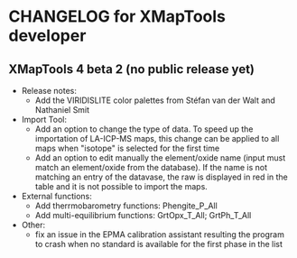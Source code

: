 # CHANGELOG for XMapTools developer

## XMapTools 4 beta 2 (no public release yet)

- Release notes:
  - Add the VIRIDISLITE color palettes from Stéfan van der Walt and Nathaniel Smit
- Import Tool:
  - Add an option to change the type of data. To speed up the importation of LA-ICP-MS maps, this change can be applied to all maps when "isotope" is selected for the first time 
  - Add an option to edit manually the element/oxide name (input must match an element/oxide from the database). If the name is not matching an entry of the datavase, the raw is displayed in red in the table and it is not possible to import the maps.  
- External functions:
  - Add therrmobarometry functions: Phengite_P_All
  - Add multi-equilibrium functions: GrtOpx_T_All; GrtPh_T_All
- Other:
  - fix an issue in the EPMA calibration assistant resulting the program to crash when no standard is available for the first phase in the list
